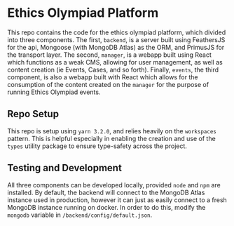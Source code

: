 # Ethics Olympiad Platform

This repo contains the code for the ethics olympiad platform, which divided into three components. The first, `backend`, is a server built using FeathersJS for the api, Mongoose (with MongoDB Atlas) as the ORM, and PrimusJS for the transport layer. The second, `manager`, is a webapp built using React which functions as a weak CMS, allowing for user management, as well as content creation (ie Events, Cases, and so forth). Finally, `events`, the third component, is also a webapp built with React which allows for the consumption of the content created on the `manager` for the purpose of running Ethics Olympiad events.

## Repo Setup

This repo is setup using `yarn 3.2.0`, and relies heavily on the `workspaces` pattern. This is helpful especially in enabling the creation and use of the `types` utility package to ensure type-safety across the project.

## Testing and Development

All three components can be developed locally, provided `node` and `npm` are installed. By default, the backend will connect to the MongoDB Atlas instance used in production, however it can just as easily connect to a fresh MongoDB instance running on docker. In order to do this, modify the `mongodb` variable in `/backend/config/default.json`.
